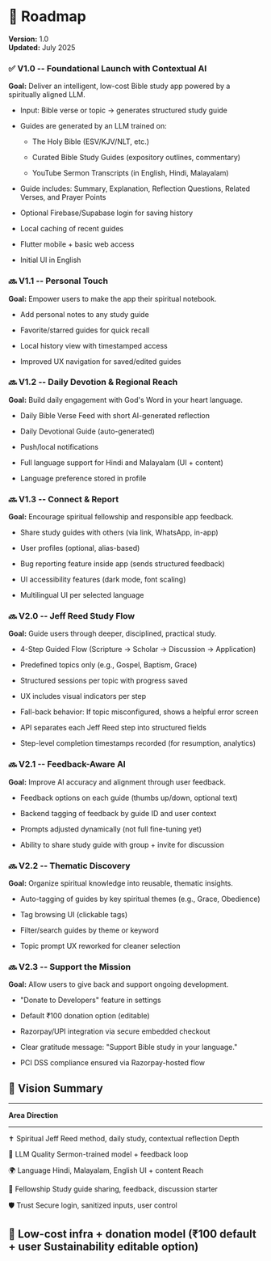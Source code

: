 # **📍 Roadmap**

**Version:** 1.0\
**Updated:** July 2025

### **✅ V1.0 -- Foundational Launch with Contextual AI**

**Goal:** Deliver an intelligent, low-cost Bible study app powered by a
spiritually aligned LLM.

- Input: Bible verse or topic → generates structured study guide

- Guides are generated by an LLM trained on:

  - The Holy Bible (ESV/KJV/NLT, etc.)

  - Curated Bible Study Guides (expository outlines, commentary)

  - YouTube Sermon Transcripts (in English, Hindi, Malayalam)

- Guide includes: Summary, Explanation, Reflection Questions, Related
  Verses, and Prayer Points

- Optional Firebase/Supabase login for saving history

- Local caching of recent guides

- Flutter mobile + basic web access

- Initial UI in English

### **🔜 V1.1 -- Personal Touch**

**Goal:** Empower users to make the app their spiritual notebook.

- Add personal notes to any study guide

- Favorite/starred guides for quick recall

- Local history view with timestamped access

- Improved UX navigation for saved/edited guides

### **🔜 V1.2 -- Daily Devotion & Regional Reach**

**Goal:** Build daily engagement with God's Word in your heart language.

- Daily Bible Verse Feed with short AI-generated reflection

- Daily Devotional Guide (auto-generated)

- Push/local notifications

- Full language support for Hindi and Malayalam (UI + content)

- Language preference stored in profile

### **🔜 V1.3 -- Connect & Report**

**Goal:** Encourage spiritual fellowship and responsible app feedback.

- Share study guides with others (via link, WhatsApp, in-app)

- User profiles (optional, alias-based)

- Bug reporting feature inside app (sends structured feedback)

- UI accessibility features (dark mode, font scaling)

- Multilingual UI per selected language

### **🔜 V2.0 -- Jeff Reed Study Flow**

**Goal:** Guide users through deeper, disciplined, practical study.

- 4-Step Guided Flow (Scripture → Scholar → Discussion → Application)

- Predefined topics only (e.g., Gospel, Baptism, Grace)

- Structured sessions per topic with progress saved

- UX includes visual indicators per step

- Fall-back behavior: If topic misconfigured, shows a helpful error
  screen

- API separates each Jeff Reed step into structured fields

- Step-level completion timestamps recorded (for resumption, analytics)

### **🔜 V2.1 -- Feedback-Aware AI**

**Goal:** Improve AI accuracy and alignment through user feedback.

- Feedback options on each guide (thumbs up/down, optional text)

- Backend tagging of feedback by guide ID and user context

- Prompts adjusted dynamically (not full fine-tuning yet)

- Ability to share study guide with group + invite for discussion

### **🔜 V2.2 -- Thematic Discovery**

**Goal:** Organize spiritual knowledge into reusable, thematic insights.

- Auto-tagging of guides by key spiritual themes (e.g., Grace,
  Obedience)

- Tag browsing UI (clickable tags)

- Filter/search guides by theme or keyword

- Topic prompt UX reworked for cleaner selection

### **🔜 V2.3 -- Support the Mission**

**Goal:** Allow users to give back and support ongoing development.

- "Donate to Developers" feature in settings

- Default ₹100 donation option (editable)

- Razorpay/UPI integration via secure embedded checkout

- Clear gratitude message: "Support Bible study in your language."

- PCI DSS compliance ensured via Razorpay-hosted flow

## **🧠 Vision Summary**

  -----------------------------------------------------------------------
  **Area**         **Direction**
  ---------------- ------------------------------------------------------
  ✝️ Spiritual     Jeff Reed method, daily study, contextual reflection
  Depth            

  🧠 LLM Quality   Sermon-trained model + feedback loop

  🌍 Language      Hindi, Malayalam, English UI + content
  Reach            

  🤝 Fellowship    Study guide sharing, feedback, discussion starter

  🛡️ Trust         Secure login, sanitized inputs, user control

  💸               Low-cost infra + donation model (₹100 default + user
  Sustainability   editable option)
  -----------------------------------------------------------------------
